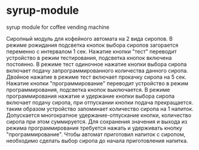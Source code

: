# syrup-module
syrup module for coffee vending machine

Сиропный модуль для кофейного автомата на 2 вида сиропов. 
В режиме рожидания подсветка кнопок выбора сиропов загорается переменно с интервалом 1 сек.
Нажатие кнопки "тест" переводит устройство в режим тестирования, подсветка кнопок включена постоянно. В режиме тест одиночное нажатие кнопки выбора сиропа включает подачу запрограммированного количества данного сиропа. Двойное нажатие в режиме тест включает прокачку сиропа на 5 сек.
Нажатие кнопки "программирование" переводит устройство в режим программирования, подсветка кнопок выключается. В режиме программирования нажатие и удержание кнопки выбора сиропа включает подачу сиропа, при отпускании кнопки подача прекращается. таким образом устройство запоминает количество сиропа на 1 напиток. Допускается многократное удержание-отпускание кнопки, количество сиропа при этом суммируется. Для сохранения значения и выхода из режима программирования требуется нажать и удерживать кнопку "программирование".
Чтобы автомат приготовил напиток с сиропом, необходимо сделать выбор сиропа до начала приготовления напитка.
